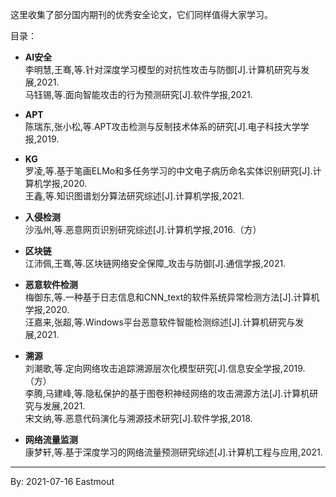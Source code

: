 这里收集了部分国内期刊的优秀安全论文，它们同样值得大家学习。

目录：

- **AI安全** <br />
李明慧,王骞,等.针对深度学习模型的对抗性攻击与防御[J].计算机研究与发展,2021. <br />
马钰锡,等.面向智能攻击的行为预测研究[J].软件学报,2021. <br />

- **APT** <br />
陈瑞东,张小松,等.APT攻击检测与反制技术体系的研究[J].电子科技大学学报,2019.  <br />

- **KG**  <br />
罗凌,等.基于笔画ELMo和多任务学习的中文电子病历命名实体识别研究[J].计算机学报,2020.  <br />
王鑫,等.知识图谱划分算法研究综述[J].计算机学报,2021.  <br />

- **入侵检测** <br />
沙泓州,等.恶意网页识别研究综述[J].计算机学报,2016.（方） <br />

- **区块链** <br />
江沛佩,王骞,等.区块链网络安全保障_攻击与防御[J].通信学报,2021.  <br />

- **恶意软件检测** <br />
梅御东,等.一种基于日志信息和CNN_text的软件系统异常检测方法[J].计算机学报,2020.   <br />
汪嘉来,张超,等.Windows平台恶意软件智能检测综述[J].计算机研究与发展,2021.   <br />

- **溯源** <br />
刘潮歌,等.定向网络攻击追踪溯源层次化模型研究[J].信息安全学报,2019.（方） <br />
李腾,马建峰,等.隐私保护的基于图卷积神经网络的攻击溯源方法[J].计算机研究与发展,2021. <br />
宋文纳,等.恶意代码演化与溯源技术研究[J].软件学报,2018. <br />

- **网络流量监测** <br />
康梦轩,等.基于深度学习的网络流量预测研究综述[J].计算机工程与应用,2021. <br />

---

By: 2021-07-16 Eastmout
